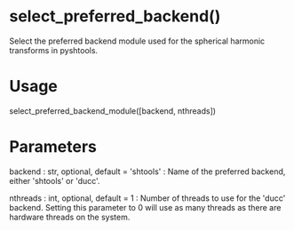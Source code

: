 # select_preferred_backend()

Select the preferred backend module used for the spherical harmonic
transforms in pyshtools.

# Usage

select_preferred_backend_module([backend, nthreads])

# Parameters

backend : str, optional, default = 'shtools'
:   Name of the preferred backend, either 'shtools' or 'ducc'.

nthreads : int, optional, default = 1
:   Number of threads to use for the 'ducc' backend. Setting this parameter
    to 0 will use as many threads as there are hardware threads on the
    system.


